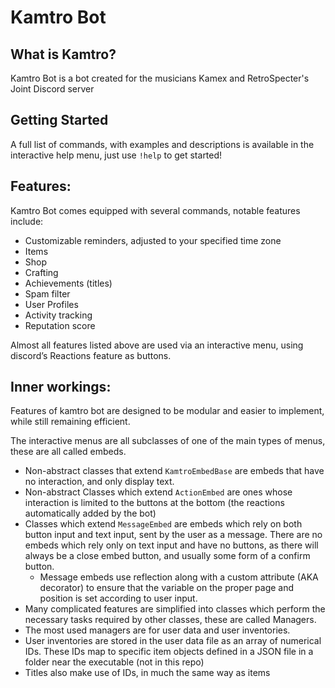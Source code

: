 # Kamtro Bot
## What is Kamtro?
Kamtro Bot is a bot created for the musicians Kamex and RetroSpecter's Joint Discord server

## Getting Started
A full list of commands, with examples and descriptions is available in the interactive help menu, just use `!help` to get started!

## Features:
Kamtro Bot comes equipped with several commands, notable features include:
- Customizable reminders, adjusted to your specified time zone
- Items
- Shop
- Crafting
- Achievements (titles)
- Spam filter
- User Profiles
- Activity tracking
- Reputation score

Almost all features listed above are used via an interactive menu, using discord’s Reactions feature as buttons.

## Inner workings:
Features of kamtro bot are designed to be modular and easier to implement, while still remaining efficient. 

The interactive menus are all subclasses of one of the main types of menus, these are all called embeds.
- Non-abstract classes that extend `KamtroEmbedBase` are embeds that have no interaction, and only display text.
- Non-abstract Classes which extend `ActionEmbed` are ones whose interaction is limited to the buttons at the bottom (the reactions automatically added by the bot)
- Classes which extend `MessageEmbed` are embeds which rely on both button input and text input, sent by the user as a message. There are no embeds which rely only on text input and have no buttons, as there will always be a close embed button, and usually some form of a confirm button.
    - Message embeds use reflection along with a custom attribute (AKA decorator) to ensure that the variable on the proper page and position is set according to user input. 
- Many complicated features are simplified into classes which perform the necessary tasks required by other classes, these are called Managers.
- The most used managers are for user data and user inventories.
- User inventories are stored in the user data file as an array of numerical IDs. These IDs map to specific item objects defined in a JSON file in a folder near the executable (not in this repo)
- Titles also make use of IDs, in much the same way as items
